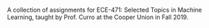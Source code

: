 A collection of assignments for ECE-471: Selected Topics in Machine Learning, taught by Prof. Curro at the Cooper Union in Fall 2019.
